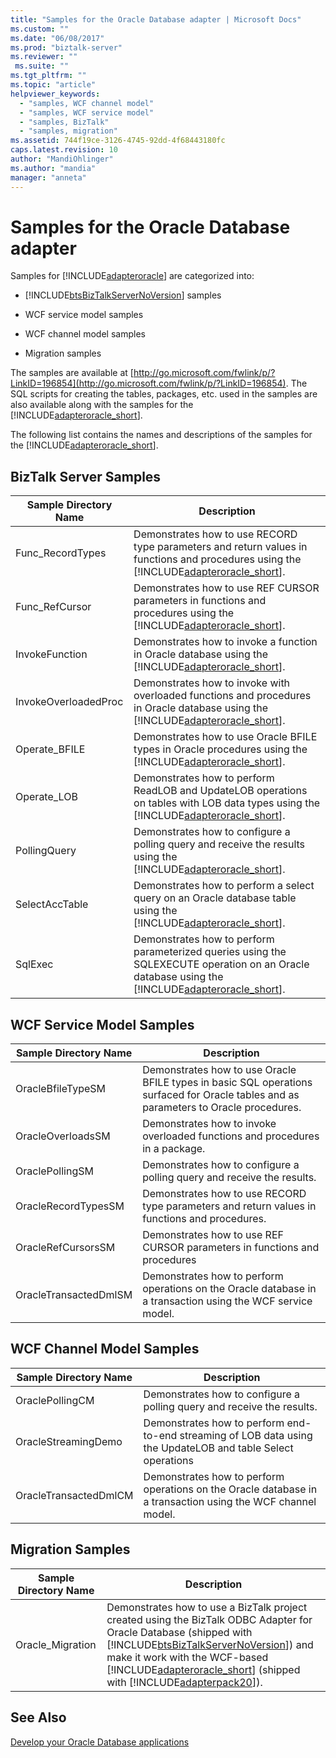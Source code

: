 ```yaml
---
title: "Samples for the Oracle Database adapter | Microsoft Docs"
ms.custom: ""
ms.date: "06/08/2017"
ms.prod: "biztalk-server"
ms.reviewer: ""
 ms.suite: ""
ms.tgt_pltfrm: ""
ms.topic: "article"
helpviewer_keywords: 
  - "samples, WCF channel model"
  - "samples, WCF service model"
  - "samples, BizTalk"
  - "samples, migration"
ms.assetid: 744f19ce-3126-4745-92dd-4f68443180fc
caps.latest.revision: 10
author: "MandiOhlinger"
ms.author: "mandia"
manager: "anneta"
---
```

# Samples for the Oracle Database adapter
Samples for [!INCLUDE[adapteroracle](../../includes/adapteroracle-md.md)] are categorized into:  
  
-   [!INCLUDE[btsBizTalkServerNoVersion](../../includes/btsbiztalkservernoversion-md.md)] samples  
  
-   WCF service model samples  
  
-   WCF channel model samples  
  
-   Migration samples  
  
 The samples are available at [http://go.microsoft.com/fwlink/p/?LinkID=196854](http://go.microsoft.com/fwlink/p/?LinkID=196854). The SQL scripts for creating the tables, packages, etc. used in the samples are also available along with the samples for the [!INCLUDE[adapteroracle_short](../../includes/adapteroracle-short-md.md)].  
  
 The following list contains the names and descriptions of the samples for the [!INCLUDE[adapteroracle_short](../../includes/adapteroracle-short-md.md)].  
  
## BizTalk Server Samples  
  
|Sample Directory Name|Description|  
|---------------------------|-----------------|  
|Func_RecordTypes|Demonstrates how to use RECORD type parameters and return values in functions and procedures using the [!INCLUDE[adapteroracle_short](../../includes/adapteroracle-short-md.md)].|  
|Func_RefCursor|Demonstrates how to use REF CURSOR parameters in functions and procedures using the [!INCLUDE[adapteroracle_short](../../includes/adapteroracle-short-md.md)].|  
|InvokeFunction|Demonstrates how to invoke a function in Oracle database using the [!INCLUDE[adapteroracle_short](../../includes/adapteroracle-short-md.md)].|  
|InvokeOverloadedProc|Demonstrates how to invoke with overloaded functions and procedures in Oracle database using the [!INCLUDE[adapteroracle_short](../../includes/adapteroracle-short-md.md)].|  
|Operate_BFILE|Demonstrates how to use Oracle BFILE types in Oracle procedures using the [!INCLUDE[adapteroracle_short](../../includes/adapteroracle-short-md.md)].|  
|Operate_LOB|Demonstrates how to perform ReadLOB and UpdateLOB operations on tables with LOB data types using the [!INCLUDE[adapteroracle_short](../../includes/adapteroracle-short-md.md)].|  
|PollingQuery|Demonstrates how to configure a polling query and receive the results using the [!INCLUDE[adapteroracle_short](../../includes/adapteroracle-short-md.md)].|  
|SelectAccTable|Demonstrates how to perform a select query on an Oracle database table using the [!INCLUDE[adapteroracle_short](../../includes/adapteroracle-short-md.md)].|  
|SqlExec|Demonstrates how to perform parameterized queries using the SQLEXECUTE operation on an Oracle database using the [!INCLUDE[adapteroracle_short](../../includes/adapteroracle-short-md.md)].|  
  
## WCF Service Model Samples  
  
|Sample Directory Name|Description|  
|---------------------------|-----------------|  
|OracleBfileTypeSM|Demonstrates how to use Oracle BFILE types in basic SQL operations surfaced for Oracle tables and as parameters to Oracle procedures.|  
|OracleOverloadsSM|Demonstrates how to invoke overloaded functions and procedures in a package.|  
|OraclePollingSM|Demonstrates how to configure a polling query and receive the results.|  
|OracleRecordTypesSM|Demonstrates how to use RECORD type parameters and return values in functions and procedures.|  
|OracleRefCursorsSM|Demonstrates how to use REF CURSOR parameters in functions and procedures|  
|OracleTransactedDmlSM|Demonstrates how to perform operations on the Oracle database in a transaction using the WCF service model.|  
  
## WCF Channel Model Samples  
  
|Sample Directory Name|Description|  
|---------------------------|-----------------|  
|OraclePollingCM|Demonstrates how to configure a polling query and receive the results.|  
|OracleStreamingDemo|Demonstrates how to perform end-to-end streaming of LOB data using the UpdateLOB and table Select operations|  
|OracleTransactedDmlCM|Demonstrates how to perform operations on the Oracle database in a transaction using the WCF channel model.|  
  
## Migration Samples  
  
|Sample Directory Name|Description|  
|---------------------------|-----------------|  
|Oracle_Migration|Demonstrates how to use a BizTalk project created using the BizTalk ODBC Adapter for Oracle Database (shipped with [!INCLUDE[btsBizTalkServerNoVersion](../../includes/btsbiztalkservernoversion-md.md)]) and make it work with the WCF-based [!INCLUDE[adapteroracle_short](../../includes/adapteroracle-short-md.md)] (shipped with [!INCLUDE[adapterpack20](../../includes/adapterpack20-md.md)]).|  
  
## See Also  
[Develop your Oracle Database applications](../../adapters-and-accelerators/adapter-oracle-database/develop-your-oracle-database-applications.md)